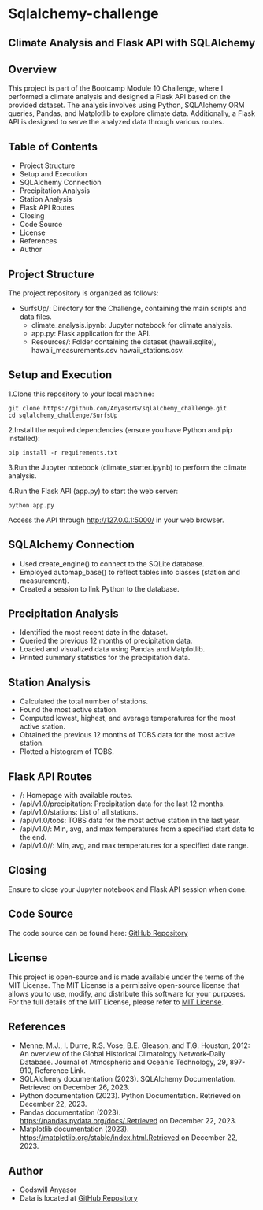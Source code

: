 # Sqlalchemy-challenge

## Climate Analysis and Flask API with SQLAlchemy

## Overview

This project is part of the Bootcamp Module 10 Challenge, where I performed a climate analysis and designed a Flask API based on the provided dataset. The analysis involves using Python, SQLAlchemy ORM queries, Pandas, and Matplotlib to explore climate data. Additionally, a Flask API is designed to serve the analyzed data through various routes.

## Table of Contents

* Project Structure
* Setup and Execution
* SQLAlchemy Connection
* Precipitation Analysis
* Station Analysis
* Flask API Routes
* Closing
* Code Source
* License
* References
* Author

## Project Structure

The project repository is organized as follows:

* SurfsUp/: Directory for the Challenge, containing the main scripts and data files.
    * climate_analysis.ipynb: Jupyter notebook for climate analysis.
    * app.py: Flask application for the API.
    * Resources/: Folder containing the dataset (hawaii.sqlite), hawaii_measurements.csv hawaii_stations.csv.

## Setup and Execution

1.Clone this repository to your local machine:

    git clone https://github.com/AnyasorG/sqlalchemy_challenge.git
    cd sqlalchemy_challenge/SurfsUp

2.Install the required dependencies (ensure you have Python and pip installed):

    pip install -r requirements.txt

3.Run the Jupyter notebook (climate_starter.ipynb) to perform the climate analysis.

4.Run the Flask API (app.py) to start the web server:

    python app.py
Access the API through http://127.0.0.1:5000/ in your web browser.

## SQLAlchemy Connection

* Used create_engine() to connect to the SQLite database.
* Employed automap_base() to reflect tables into classes (station and measurement).
* Created a session to link Python to the database.

## Precipitation Analysis

* Identified the most recent date in the dataset.
* Queried the previous 12 months of precipitation data.
* Loaded and visualized data using Pandas and Matplotlib.
* Printed summary statistics for the precipitation data.

## Station Analysis

* Calculated the total number of stations.
* Found the most active station.
* Computed lowest, highest, and average temperatures for the most active station.
* Obtained the previous 12 months of TOBS data for the most active station.
* Plotted a histogram of TOBS.

## Flask API Routes

* /: Homepage with available routes.
* /api/v1.0/precipitation: Precipitation data for the last 12 months.
* /api/v1.0/stations: List of all stations.
* /api/v1.0/tobs: TOBS data for the most active station in the last year.
* /api/v1.0/<start>: Min, avg, and max temperatures from a specified start date to the end.
* /api/v1.0/<start>/<end>: Min, avg, and max temperatures for a specified date range.
  
## Closing

Ensure to close your Jupyter notebook and Flask API session when done.

## Code Source

The code source can be found here: [GitHub Repository](https://github.com/kaurn6538/Sqlalchemy-challenge)

## License

This project is open-source and is made available under the terms of the MIT License. The MIT License is a permissive open-source license that allows you to use, modify, and distribute this software for your purposes. For the full details of the MIT License, please refer to [MIT License](https://choosealicense.com/licenses/mit/).

## References

* Menne, M.J., I. Durre, R.S. Vose, B.E. Gleason, and T.G. Houston, 2012: An overview of the Global Historical Climatology Network-Daily Database. Journal of Atmospheric and Oceanic Technology, 29, 897-910, Reference Link.
* SQLAlchemy documentation (2023). SQLAlchemy Documentation. Retrieved on December 26, 2023.
* Python documentation (2023). Python Documentation. Retrieved on December 22, 2023.
* Pandas documentation (2023). https://pandas.pydata.org/docs/.Retrieved on December 22, 2023.
* Matplotlib documentation (2023). https://matplotlib.org/stable/index.html.Retrieved on December 22, 2023.

## Author

* Godswill Anyasor
* Data is located at [GitHub Repository](https://github.com/kaurn6538/Sqlalchemy-challenge)
